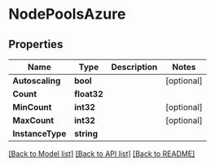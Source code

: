 # NodePoolsAzure

## Properties
Name | Type | Description | Notes
------------ | ------------- | ------------- | -------------
**Autoscaling** | **bool** |  | [optional] 
**Count** | **float32** |  | 
**MinCount** | **int32** |  | [optional] 
**MaxCount** | **int32** |  | [optional] 
**InstanceType** | **string** |  | 

[[Back to Model list]](../README.md#documentation-for-models) [[Back to API list]](../README.md#documentation-for-api-endpoints) [[Back to README]](../README.md)



